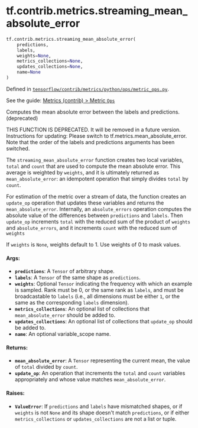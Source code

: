 <div itemscope itemtype="http://developers.google.com/ReferenceObject">
<meta itemprop="name" content="tf.contrib.metrics.streaming_mean_absolute_error" />
</div>

# tf.contrib.metrics.streaming_mean_absolute_error

``` python
tf.contrib.metrics.streaming_mean_absolute_error(
    predictions,
    labels,
    weights=None,
    metrics_collections=None,
    updates_collections=None,
    name=None
)
```



Defined in [`tensorflow/contrib/metrics/python/ops/metric_ops.py`](https://www.tensorflow.org/code/tensorflow/contrib/metrics/python/ops/metric_ops.py).

See the guide: [Metrics (contrib) > Metric `Ops`](../../../../../api_guides/python/contrib.metrics.md#Metric_Ops_)

Computes the mean absolute error between the labels and predictions. (deprecated)

THIS FUNCTION IS DEPRECATED. It will be removed in a future version.
Instructions for updating:
Please switch to tf.metrics.mean_absolute_error. Note that the order of the labels and predictions arguments has been switched.

The `streaming_mean_absolute_error` function creates two local variables,
`total` and `count` that are used to compute the mean absolute error. This
average is weighted by `weights`, and it is ultimately returned as
`mean_absolute_error`: an idempotent operation that simply divides `total` by
`count`.

For estimation of the metric over a stream of data, the function creates an
`update_op` operation that updates these variables and returns the
`mean_absolute_error`. Internally, an `absolute_errors` operation computes the
absolute value of the differences between `predictions` and `labels`. Then
`update_op` increments `total` with the reduced sum of the product of
`weights` and `absolute_errors`, and it increments `count` with the reduced
sum of `weights`

If `weights` is `None`, weights default to 1. Use weights of 0 to mask values.

#### Args:

* <b>`predictions`</b>: A `Tensor` of arbitrary shape.
* <b>`labels`</b>: A `Tensor` of the same shape as `predictions`.
* <b>`weights`</b>: Optional `Tensor` indicating the frequency with which an example is
    sampled. Rank must be 0, or the same rank as `labels`, and must be
    broadcastable to `labels` (i.e., all dimensions must be either `1`, or
    the same as the corresponding `labels` dimension).
* <b>`metrics_collections`</b>: An optional list of collections that
    `mean_absolute_error` should be added to.
* <b>`updates_collections`</b>: An optional list of collections that `update_op` should
    be added to.
* <b>`name`</b>: An optional variable_scope name.


#### Returns:

* <b>`mean_absolute_error`</b>: A `Tensor` representing the current mean, the value of
    `total` divided by `count`.
* <b>`update_op`</b>: An operation that increments the `total` and `count` variables
    appropriately and whose value matches `mean_absolute_error`.


#### Raises:

* <b>`ValueError`</b>: If `predictions` and `labels` have mismatched shapes, or if
    `weights` is not `None` and its shape doesn't match `predictions`, or if
    either `metrics_collections` or `updates_collections` are not a list or
    tuple.